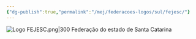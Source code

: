 ```yaml
---
{"dg-publish":true,"permalink":"/mej/federacoes-logos/sul/fejesc/"}
---
```


![Logo FEJESC.png|300](/img/user/Imagens/Logos%20das%20Federa%C3%A7%C3%B5es/Logo%20FEJESC.png)
Federação do estado de Santa Catarina